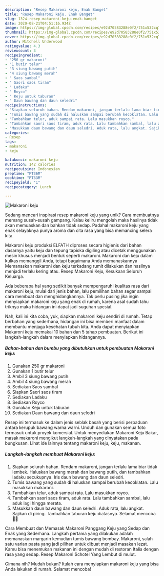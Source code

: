 ```yaml
---
description: "Resep Makaroni keju, Enak Banget"
title: "Resep Makaroni keju, Enak Banget"
slug: 1324-resep-makaroni-keju-enak-banget
date: 2020-08-21T04:51:16.934Z
image: https://img-global.cpcdn.com/recipes/e92d70583288e0f2/751x532cq70/makaroni-keju-foto-resep-utama.jpg
thumbnail: https://img-global.cpcdn.com/recipes/e92d70583288e0f2/751x532cq70/makaroni-keju-foto-resep-utama.jpg
cover: https://img-global.cpcdn.com/recipes/e92d70583288e0f2/751x532cq70/makaroni-keju-foto-resep-utama.jpg
author: Mitchell Underwood
ratingvalue: 4.3
reviewcount: 3
recipeingredient:
- "250 gr makaroni"
- "1 butir telur"
- "3 siung bawang putih"
- "4 siung bawang merah"
- " Saos sambal"
- " Saori saos tiram"
- " Ladaku"
- " Royco"
- " Keju untuk taburan"
- " Daun bawang dan daun seledri"
recipeinstructions:
- "Siapkan seluruh bahan. Rendam makaroni, jangan terlalu lama biar tidak lembek. Haluskan bawang merah dan bawang putih, dan tambahkan ladaku secukupnya. Iris daun bawang dan daun seledri."
- "Tumis bawang yang sudah di haluskan sampai berubah kecoklatan. Lalu masukkan makaroni."
- "Tambahkan telur, aduk sampai rata. Lalu masukkan royco."
- "Tambahkan saori saos tiram, aduk rata. Lalu tambahkan sambal, lalu aduk lagi hingga merata."
- "Masukkan daun bawang dan daun seledri. Aduk rata, lalu angkat. Sajikan di piring. Tambahkan taburan keju diatasnya. Selamat mencoba 👩‍🍳"
categories:
- Resep
tags:
- makaroni
- keju

katakunci: makaroni keju 
nutrition: 142 calories
recipecuisine: Indonesian
preptime: "PT36M"
cooktime: "PT33M"
recipeyield: "1"
recipecategory: Lunch

---
```



![Makaroni keju](https://img-global.cpcdn.com/recipes/e92d70583288e0f2/751x532cq70/makaroni-keju-foto-resep-utama.jpg)

Sedang mencari inspirasi resep makaroni keju yang unik? Cara membuatnya memang susah-susah gampang. Kalau keliru mengolah maka hasilnya tidak akan memuaskan dan bahkan tidak sedap. Padahal makaroni keju yang enak selayaknya punya aroma dan cita rasa yang bisa memancing selera kita.

Makaroni keju produksi ELFATH diproses secara higienis dari bahan dasarnya yaitu keju dan tepung tapioka digiling atau dicetak menggunakan mesin khusus menjadi bentuk seperti makaroni. Makaroni dan keju dalam kulkas memanggil Anda, tetapi bagaimana Anda memanaskannya Memanaskan makaroni dan keju terkadang rumit dilakukan dan hasilnya menjadi terlalu kering atau. Resep Makaroni Keju, Kesukaan Seluruh Keluarga.

Ada beberapa hal yang sedikit banyak mempengaruhi kualitas rasa dari makaroni keju, mulai dari jenis bahan, lalu pemilihan bahan segar sampai cara membuat dan menghidangkannya. Tak perlu pusing jika ingin menyiapkan makaroni keju yang enak di rumah, karena asal sudah tahu triknya maka hidangan ini dapat jadi suguhan spesial.


Nah, kali ini kita coba, yuk, siapkan makaroni keju sendiri di rumah. Tetap berbahan yang sederhana, hidangan ini bisa memberi manfaat dalam membantu menjaga kesehatan tubuh kita. Anda dapat menyiapkan Makaroni keju memakai 10 bahan dan 5 tahap pembuatan. Berikut ini langkah-langkah dalam menyiapkan hidangannya.

<!--inarticleads1-->

##### Bahan-bahan dan bumbu yang dibutuhkan untuk pembuatan Makaroni keju:

1. Gunakan 250 gr makaroni
1. Gunakan 1 butir telur
1. Ambil 3 siung bawang putih
1. Ambil 4 siung bawang merah
1. Sediakan  Saos sambal
1. Siapkan  Saori saos tiram
1. Sediakan  Ladaku
1. Sediakan  Royco
1. Gunakan  Keju untuk taburan
1. Sediakan  Daun bawang dan daun seledri


Resep ini termasuk ke dalam jenis seblak basah yang berisi perpaduan antara kerupuk bawang warna warni. Unduh dan gunakan semua foto termasuk untuk proyek komersial. Untuk menyediakan Makaroni Keju Bakar, masak makaroni mengikut langkah-langkah yang dinyatakan pada bungkusan. Lihat ide lainnya tentang makaroni keju, keju, makanan. 

<!--inarticleads2-->

##### Langkah-langkah membuat Makaroni keju:

1. Siapkan seluruh bahan. Rendam makaroni, jangan terlalu lama biar tidak lembek. Haluskan bawang merah dan bawang putih, dan tambahkan ladaku secukupnya. Iris daun bawang dan daun seledri.
1. Tumis bawang yang sudah di haluskan sampai berubah kecoklatan. Lalu masukkan makaroni.
1. Tambahkan telur, aduk sampai rata. Lalu masukkan royco.
1. Tambahkan saori saos tiram, aduk rata. Lalu tambahkan sambal, lalu aduk lagi hingga merata.
1. Masukkan daun bawang dan daun seledri. Aduk rata, lalu angkat. Sajikan di piring. Tambahkan taburan keju diatasnya. Selamat mencoba 👩‍🍳


Cara Membuat dan Memasak Makaroni Panggang Keju yang Sedap dan Enak yang Sederhana. Langkah pertama yang dilakukan adalah memanaskan margarin kemudian tumis bawang bombay. Makaroni, salah satu varian pasta yang jadi pilihan untuk dibuat menjadi masakan lezat. Kamu bisa menemukan makanan ini dengan mudah di restoran Italia dengan rasa yang sedap. Resep Makaroni Schotel Yang Lembut di mulut. 

Gimana nih? Mudah bukan? Itulah cara menyiapkan makaroni keju yang bisa Anda lakukan di rumah. Selamat mencoba!
